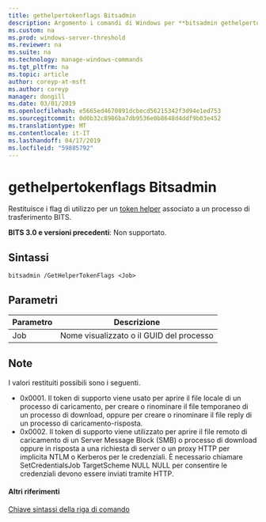 ```yaml
---
title: gethelpertokenflags Bitsadmin
description: Argomento i comandi di Windows per **bitsadmin gethelpertokenflags** -restituisce i flag di utilizzo per un token di supporto che è associato a un processo di trasferimento BITS.
ms.custom: na
ms.prod: windows-server-threshold
ms.reviewer: na
ms.suite: na
ms.technology: manage-windows-commands
ms.tgt_pltfrm: na
ms.topic: article
author: coreyp-at-msft
ms.author: coreyp
manager: dongill
ms.date: 03/01/2019
ms.openlocfilehash: e5665ed4670891dcbecd56215342f3d94e1ed753
ms.sourcegitcommit: 0d0b32c8986ba7db9536e0b8648d4ddf9b03e452
ms.translationtype: MT
ms.contentlocale: it-IT
ms.lasthandoff: 04/17/2019
ms.locfileid: "59885792"
---
```

# <a name="bitsadmin-gethelpertokenflags"></a>gethelpertokenflags Bitsadmin

Restituisce i flag di utilizzo per un [token helper](/windows/desktop/bits/helper-tokens-for-bits-transfer-jobs) associato a un processo di trasferimento BITS.

**BITS 3.0 e versioni precedenti**: Non supportato.

## <a name="syntax"></a>Sintassi

```
bitsadmin /GetHelperTokenFlags <Job>
```

## <a name="parameters"></a>Parametri

|Parametro|Descrizione|
|---------|-----------|
|Job|Nome visualizzato o il GUID del processo|

## <a name="remarks"></a>Note

I valori restituiti possibili sono i seguenti.

- 0x0001. Il token di supporto viene usato per aprire il file locale di un processo di caricamento, per creare o rinominare il file temporaneo di un processo di download, oppure per creare o rinominare il file reply di un processo di caricamento-risposta.
- 0x0002. Il token di supporto viene utilizzato per aprire il file remoto di caricamento di un Server Message Block (SMB) o processo di download oppure in risposta a una richiesta di server o un proxy HTTP per implicita NTLM o Kerberos per le credenziali. È necessario chiamare SetCredentialsJob TargetScheme NULL NULL per consentire le credenziali devono essere inviati tramite HTTP.

#### <a name="additional-references"></a>Altri riferimenti

[Chiave sintassi della riga di comando](command-line-syntax-key.md)
